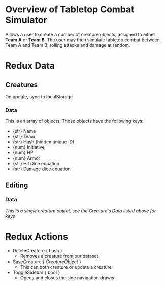 # Overview of Tabletop Combat Simulator
Allows a user to create a number of creature objects, assigned to either **Team A** or **Team B**. The user may then simulate tabletop combat between Team A and Team B, rolling attacks and damage at random.

# Redux Data
## Creatures
On update, sync to localStorage

### Data
This is an array of objects. Those objects have the following keys:
* {str} Name
* {str} Team
* {str} Hash (hidden unique ID)
* {num} Initiative
* {num} HP
* {num} Armor
* {str} Hit Dice equation
* {str} Damage dice equation

## Editing
### Data
_This is a single creature object, see the Creature's Data listed above for keys_

# Redux Actions
* DeleteCreature { hash }
  * Removes a creature from our dataset
* SaveCreature { _CreatureObject_ }
  * This can both creature or update a creature
* ToggleSidebar { bool }
  * Opens and closes the side navigation drawer
